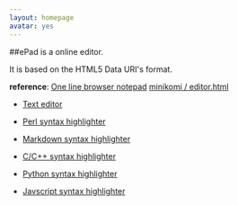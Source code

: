 ```yaml
---
layout: homepage
avatar: yes
---
```


##ePad is a online editor.

It is based on the HTML5 Data URI's format.

**reference**:
[One line browser notepad](http://coderwall.com/p/lhsrcq)
[ minikomi / editor.html](http://gist.github.com/4672169)



- [Text editor](http://yulijia.net/ePad/eText.html "eText")

- [Perl syntax highlighter](http://yulijia.net/ePad/ePerl.html "ePerl")

- [Markdown syntax highlighter](http://yulijia.net/ePad/eMarkdown.html "eMarkdown")

- [C/C++ syntax highlighter](http://yulijia.net/ePad/eCpp.html "eCpp")

- [Python syntax highlighter](http://yulijia.net/ePad/ePython.html "ePython")

- [Javscript syntax highlighter](http://yulijia.net/ePad/eJavascript.html "eJavascript")
 
